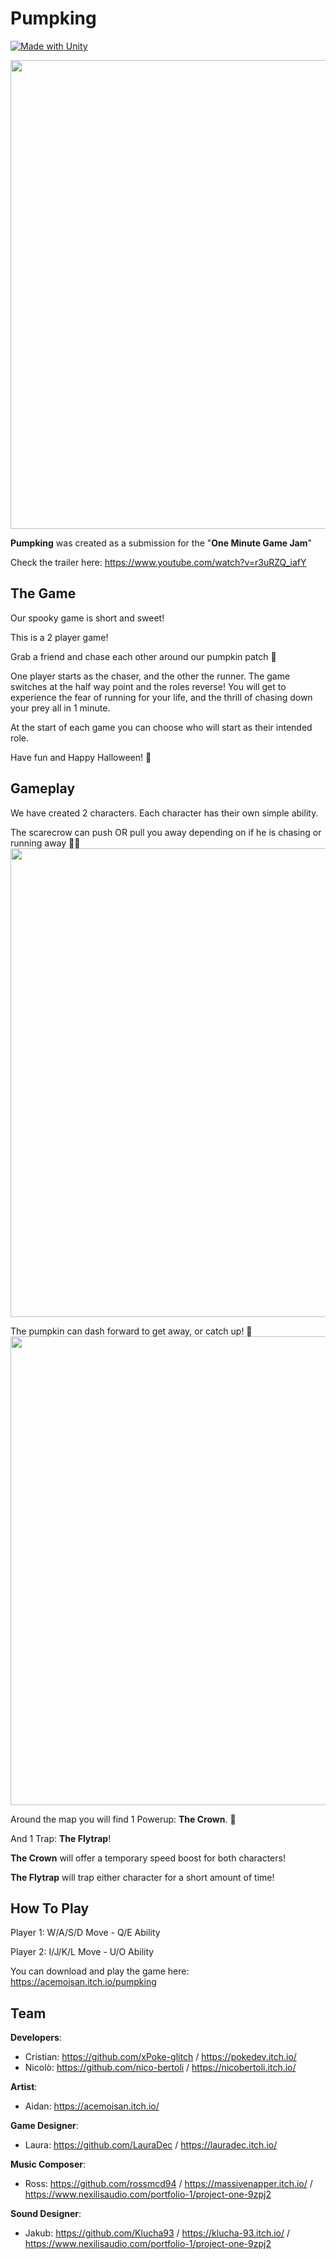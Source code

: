 # Pumpking
[![Made with Unity](https://img.shields.io/badge/Made%20with-Unity-57b9d3.svg?style=flat&logo=unity)](https://www.unity.com)

<img src="https://img.itch.zone/aW1hZ2UvMTczNDUyMi8xMDIxMDgzNC5wbmc=/original/Zor0yU.png" width="750">

**Pumpking** was created as a submission for the "**One Minute Game Jam**" 

Check the trailer here: https://www.youtube.com/watch?v=r3uRZQ_iafY

## The Game

Our spooky game is short and sweet! 

This is a 2 player game!

Grab a friend and chase each other around our pumpkin patch 🎃

One player starts as the chaser, and the other the runner. The game switches at the half way point and the roles reverse! You will get to experience the fear of running for your life, and the thrill of chasing down your prey all in 1 minute. 

At the start of each game you can choose who will start as their intended role. 

Have fun and Happy Halloween! 👻

## Gameplay

We have created 2 characters. Each character has their own simple ability. 

The scarecrow can push OR pull you away depending on if he is chasing or running away 🏃‍♂️
<img src="https://img.itch.zone/aW1nLzEwMjExMTA4LmdpZg==/original/4QfLsy.gif" width="750">

The pumpkin can dash forward to get away, or catch up! 💨
<img src="https://img.itch.zone/aW1nLzEwMjExMjA3LmdpZg==/original/ElsILh.gif" width="750">

Around the map you will find 1 Powerup: **The Crown**. 👑

And 1 Trap: **The Flytrap**!

**The Crown** will offer a temporary speed boost for both characters!

**The Flytrap** will trap either character for a short amount of time! 

## How To Play

Player 1: W/A/S/D Move - Q/E Ability

Player 2: I/J/K/L Move - U/O Ability

You can download and play the game here: https://acemoisan.itch.io/pumpking

## Team

**Developers**:
* Cristian: https://github.com/xPoke-glitch / https://pokedev.itch.io/
* Nicolò: https://github.com/nico-bertoli / https://nicobertoli.itch.io/

**Artist**:
* Aidan: https://acemoisan.itch.io/

**Game Designer**:
* Laura: https://github.com/LauraDec / https://lauradec.itch.io/

**Music Composer**:
* Ross: https://github.com/rossmcd94 / https://massivenapper.itch.io/ / https://www.nexilisaudio.com/portfolio-1/project-one-9zpj2

**Sound Designer**:
* Jakub: https://github.com/Klucha93 / https://klucha-93.itch.io/ / https://www.nexilisaudio.com/portfolio-1/project-one-9zpj2

